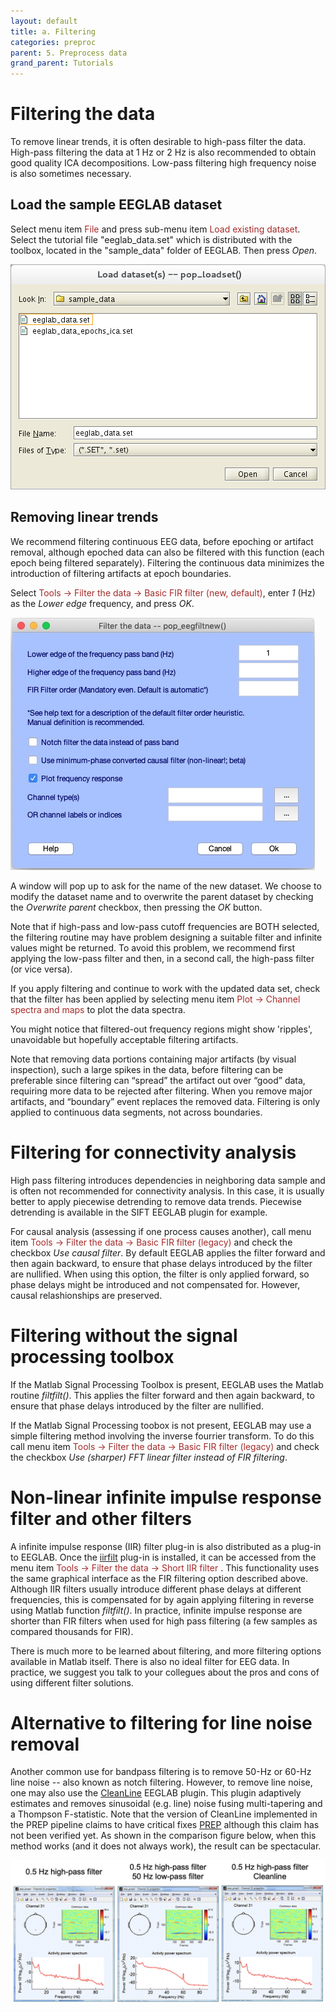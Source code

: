 ```yaml
---
layout: default
title: a. Filtering
categories: preproc
parent: 5. Preprocess data
grand_parent: Tutorials
---
```

Filtering the data
=======
To remove linear trends, it is often desirable to high-pass filter the
data. High-pass filtering the data at 1 Hz or 2 Hz is also recommended to obtain good quality ICA decompositions. Low-pass filtering high frequency noise is also sometimes necessary.

Load the sample EEGLAB dataset
-------------------

Select menu item <span style="color: brown">File</span> and press sub-menu item
<span style="color: brown">Load existing dataset</span>. Select the tutorial file "eeglab_data.set" which is distributed with
the toolbox, located in the "sample_data" folder of EEGLAB. Then press *Open*.

![Image:Pop_loadset.png](/assets/images/Pop_loadset.png)

Removing linear trends
-------------------

We recommend filtering continuous EEG data, before epoching or
artifact removal, although epoched data can also be filtered with this
function (each epoch being filtered separately). Filtering the
continuous data minimizes the introduction of filtering artifacts at
epoch boundaries.

Select <span style="color: brown">Tools → Filter the data → Basic FIR filter (new, default)</span>, enter *1* (Hz) as the *Lower edge* frequency,
and press *OK*.

![](/assets/images/Pop_eegfiltnew_1hz.jpg)

A window will pop up to ask for the name of
the new dataset. We choose to modify the dataset name and to overwrite
the parent dataset by checking the *Overwrite parent* checkbox, then
pressing the *OK* button.

Note that if high-pass and low-pass cutoff frequencies are BOTH
selected, the filtering routine may have problem designing a suitable filter and infinite values might be returned. To avoid this problem,
we recommend first applying the low-pass filter and then, in a second
call, the high-pass filter (or vice versa).
 
If you apply filtering and continue to work with the updated data set,
check that the filter has been applied by selecting menu item
<span style="color: brown">Plot → Channel spectra and maps</span> to plot the
data spectra. 

You might notice that filtered-out frequency regions
might show 'ripples', unavoidable but hopefully acceptable filtering
artifacts. 

Note that removing data portions containing major artifacts (by visual inspection), such a large spikes in the data, before filtering can be preferable since filtering can “spread” the artifact out over “good” data, requiring more data to be rejected after filtering. When you remove major artifacts, and “boundary” event replaces the removed data. Filtering is only applied to continuous data segments, not across boundaries.

# Filtering for connectivity analysis

High pass filtering introduces dependencies in neighboring data sample and is often not recommended for connectivity analysis. In this case, it is usually better to apply piecewise detrending to remove data trends. Piecewise detrending is available in the SIFT EEGLAB plugin for example.

For causal analysis (assessing if one process causes another), call menu item <span style="color: brown">Tools → Filter the data → Basic FIR filter (legacy)</span> and check the checkbox *Use causal filter*. By default EEGLAB applies the filter forward and then again backward,
to ensure that phase delays introduced by the filter are nullified. When using this option, the filter is only applied forward, so phase delays might be introduced and not compensated for. However, causal relashionships are preserved. 

# Filtering without the signal processing toolbox

If the Matlab
Signal Processing Toolbox is present, EEGLAB uses the Matlab routine
*filtfilt()*. This applies the filter forward and then again backward,
to ensure that phase delays introduced by the filter are nullified. 

If the Matlab Signal Processing toobox is not present, EEGLAB may use a
simple filtering method involving the inverse fourrier transform. To do this call menu item <span style="color: brown">Tools → Filter the data → Basic FIR filter (legacy)</span> and check the checkbox *Use (sharper) FFT linear filter instead of FIR filtering*.

# Non-linear infinite impulse response filter and other filters

A infinite impulse response (IIR) filter plug-in is also distributed
as a plug-in to EEGLAB. Once the [iirfilt](https://github.com/sccn/iirfilt) plug-in is installed, it can be
accessed from the menu item <span style="color: brown">Tools → Filter the data → Short IIR filter </span>. This functionality uses the same
graphical interface as the FIR filtering option described above.
Although IIR filters usually introduce different phase delays at
different frequencies, this is compensated for by again applying
filtering in reverse using Matlab function *filtfilt()*. In practice,
infinite impulse response are shorter than FIR filters when used for high pass filtering (a few samples as compared thousands for FIR).

There is much more to be learned about filtering, and more filtering options available in Matlab itself. There is also no ideal filter for EEG data. In practice, we suggest you talk to your collegues about the pros and cons of using different filter solutions.

# Alternative to filtering for line noise removal

Another common use for bandpass filtering is to remove 50-Hz or 60-Hz line noise -- also known as notch filtering. However, to remove line noise, one may also use the [CleanLine](https://github.com/sccn/cleanline) EEGLAB plugin. This plugin adaptively estimates and removes sinusoidal (e.g. line) noise fusing multi-tapering and a Thompson F-statistic. Note that the version of CleanLine implemented in the PREP pipeline claims to have critical fixes [PREP](https://github.com/VisLab/EEG-Clean-Tools) although this claim has not been verified yet. As shown in the comparison figure below, when this method works (and it does not always work), the result can be spectacular.

![Image:cleanline.png](/assets/images/cleanline.png)
